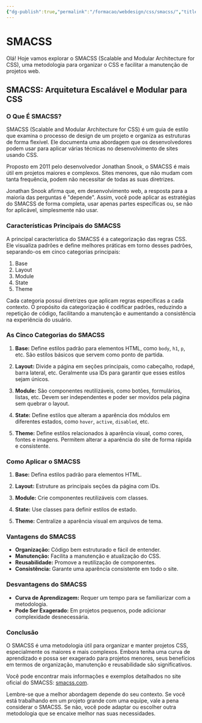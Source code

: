 ```yaml
---
{"dg-publish":true,"permalink":"/formacao/webdesign/css/smacss/","title":"SMACSS","metatags":{"description":"uma metodologia para organizar o CSS e facilitar a manutenção de projetos web."},"tags":["Webdesign","CSS","padrão"],"noteIcon":"1","updated":"2025-02-19T15:35:21.085-03:00"}
---
```


# SMACSS

Olá! Hoje vamos explorar o SMACSS (Scalable and Modular Architecture for CSS), uma metodologia para organizar o CSS e facilitar a manutenção de projetos web.

## SMACSS: Arquitetura Escalável e Modular para CSS

### O Que É SMACSS?

SMACSS (Scalable and Modular Architecture for CSS) é um guia de estilo que examina o processo de design de um projeto e organiza as estruturas de forma flexível. Ele documenta uma abordagem que os desenvolvedores podem usar para aplicar várias técnicas no desenvolvimento de sites usando CSS.

Proposto em 2011 pelo desenvolvedor Jonathan Snook, o SMACSS é mais útil em projetos maiores e complexos. Sites menores, que não mudam com tanta frequência, podem não necessitar de todas as suas diretrizes.

Jonathan Snook afirma que, em desenvolvimento web, a resposta para a maioria das perguntas é "depende". Assim, você pode aplicar as estratégias do SMACSS de forma completa, usar apenas partes específicas ou, se não for aplicável, simplesmente não usar.

### Características Principais do SMACSS

A principal característica do SMACSS é a categorização das regras CSS. Ele visualiza padrões e define melhores práticas em torno desses padrões, separando-os em cinco categorias principais:

1.  Base
2.  Layout
3.  Module
4.  State
5.  Theme

Cada categoria possui diretrizes que aplicam regras específicas a cada contexto. O propósito da categorização é codificar padrões, reduzindo a repetição de código, facilitando a manutenção e aumentando a consistência na experiência do usuário.

### As Cinco Categorias do SMACSS

1.  **Base:** Define estilos padrão para elementos HTML, como `body`, `h1`, `p`, etc. São estilos básicos que servem como ponto de partida.

2.  **Layout:** Divide a página em seções principais, como cabeçalho, rodapé, barra lateral, etc. Geralmente usa IDs para garantir que esses estilos sejam únicos.

3.  **Module:** São componentes reutilizáveis, como botões, formulários, listas, etc. Devem ser independentes e poder ser movidos pela página sem quebrar o layout.

4.  **State:** Define estilos que alteram a aparência dos módulos em diferentes estados, como `hover`, `active`, `disabled`, etc.

5.  **Theme:** Define estilos relacionados à aparência visual, como cores, fontes e imagens. Permitem alterar a aparência do site de forma rápida e consistente.

### Como Aplicar o SMACSS

1.  **Base:** Defina estilos padrão para elementos HTML.

2.  **Layout:** Estruture as principais seções da página com IDs.

3.  **Module:** Crie componentes reutilizáveis com classes.

4.  **State:** Use classes para definir estilos de estado.

5.  **Theme:** Centralize a aparência visual em arquivos de tema.

### Vantagens do SMACSS

*   **Organização:** Código bem estruturado e fácil de entender.
*   **Manutenção:** Facilita a manutenção e atualização do CSS.
*   **Reusabilidade:** Promove a reutilização de componentes.
*   **Consistência:** Garante uma aparência consistente em todo o site.

### Desvantagens do SMACSS

*   **Curva de Aprendizagem:** Requer um tempo para se familiarizar com a metodologia.
*   **Pode Ser Exagerado:** Em projetos pequenos, pode adicionar complexidade desnecessária.

### Conclusão

O SMACSS é uma metodologia útil para organizar e manter projetos CSS, especialmente os maiores e mais complexos. Embora tenha uma curva de aprendizado e possa ser exagerado para projetos menores, seus benefícios em termos de organização, manutenção e reusabilidade são significativos.

Você pode encontrar mais informações e exemplos detalhados no site oficial do SMACSS: [smacss.com](http://smacss.com/).

Lembre-se que a melhor abordagem depende do seu contexto. Se você está trabalhando em um projeto grande com uma equipe, vale a pena considerar o SMACSS. Se não, você pode adaptar ou escolher outra metodologia que se encaixe melhor nas suas necessidades.


